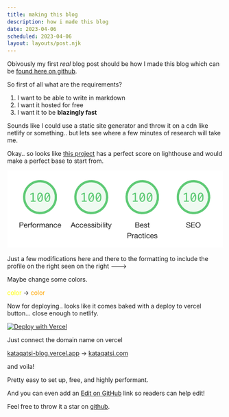 ```yaml
---
title: making this blog
description: how i made this blog
date: 2023-04-06
scheduled: 2023-04-06
layout: layouts/post.njk
---
```


Obivously my first *real* blog post should be how I made this blog which can be [found here on github](https://github.com/kataqatsi/kataqatsi_blog).

So first of all what are the requirements?
1. I want to be able to write in markdown
2. I want it hosted for free
3. I want it to be __blazingly fast__

Sounds like I could use a static site generator and throw it on a cdn like netlify or something.. but lets see where a few minutes of research will take me.

Okay.. so looks like [this project](https://github.com/google/eleventy-high-performance-blog) has a perfect score on lighthouse and would make a perfect base to start from.

![blog stats](../../../../img/blog_stats.png)

Just a few modifications here and there to the formatting to include the profile on the right seen on the right --->

Maybe change some colors.

<span style="color:yellow">color</span> -> <span style="color:orange">color</span>




Now for deploying.. looks like it comes baked with a deploy to vercel button... close enough to netlify.


[![Deploy with Vercel](https://vercel.com/button)](https://vercel.com/new/clone?repository-url=https%3A%2F%2Fgithub.com%2Fgoogle%2Feleventy-high-performance-blog)

Just connect the domain name on vercel

[kataqatsi-blog.vercel.app](https://kataqatsi-blog.vercel.app) -> [kataqatsi.com](https://kataqatsi.com)

and voila!

Pretty easy to set up, free, and highly performant.

And you can even add an <a href="https://github.com/kataqatsi/kataqatsi_blog/edit/main/./posts/2023/04/06/hello-world.md">Edit on GitHub</a> link so readers can help edit!

Feel free to throw it a star on [github](https://github.com/kataqatsi/kataqatsi_blog).
